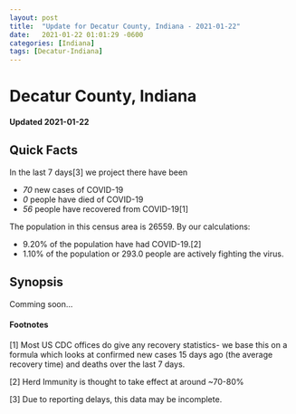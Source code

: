 ```yaml
---
layout: post
title:  "Update for Decatur County, Indiana - 2021-01-22"
date:   2021-01-22 01:01:29 -0600
categories: [Indiana]
tags: [Decatur-Indiana]
---
```


# Decatur County, Indiana
#### Updated 2021-01-22

## Quick Facts

In the last 7 days[3] we project there have been
- *70* new cases of COVID-19
- *0* people have died of COVID-19
- *56* people have recovered from COVID-19[1]

The population in this census area is 26559. By our calculations:
- 9.20% of the population have had COVID-19.[2]
- 1.10% of the population or 293.0 people are actively fighting the virus.

## Synopsis

Comming soon...


#### Footnotes

[1] Most US CDC offices do give any recovery statistics- we base this on a formula which looks at confirmed new cases
15 days ago (the average recovery time) and deaths over the last 7 days.

[2] Herd Immunity is thought to take effect at around ~70-80%

[3] Due to reporting delays, this data may be incomplete.
 
    